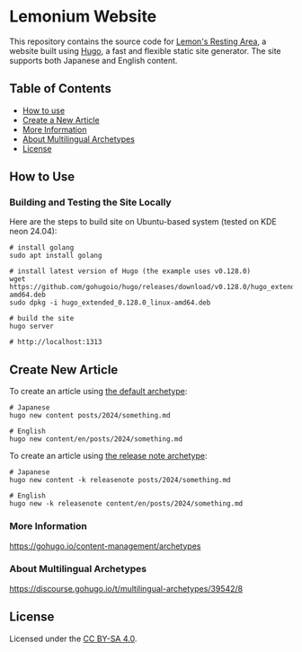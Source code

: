 # Lemonium Website

This repository contains the source code for [Lemon's Resting Area](https://lemon73-computing.github.io), a website built using [Hugo](https://gohugo.io/), a fast and flexible static site generator. The site supports both Japanese and English content. 

## Table of Contents

- [How to use](#how-to-use)
- [Create a New Article](#create-new-article)
- [More Information](#more-information)
- [About Multilingual Archetypes](#about-multilingual-archetypes)
- [License](#license)

## How to Use

### Building and Testing the Site Locally

Here are the steps to build site on Ubuntu-based system (tested on KDE neon 24.04):

```shell
# install golang
sudo apt install golang

# install latest version of Hugo (the example uses v0.128.0)
wget https://github.com/gohugoio/hugo/releases/download/v0.128.0/hugo_extended_0.128.0_linux-amd64.deb
sudo dpkg -i hugo_extended_0.128.0_linux-amd64.deb

# build the site
hugo server

# http://localhost:1313
```

## Create New Article

To create an article using [the default archetype](./archetypes/default.md):
```shell
# Japanese
hugo new content posts/2024/something.md

# English
hugo new content/en/posts/2024/something.md
```

To create an article using [the release note archetype](./archetypes/releasenote.md):
```shell
# Japanese
hugo new content -k releasenote posts/2024/something.md

# English
hugo new -k releasenote content/en/posts/2024/something.md
```

### More Information

https://gohugo.io/content-management/archetypes 

### About Multilingual Archetypes

https://discourse.gohugo.io/t/multilingual-archetypes/39542/8

## License

Licensed under the [CC BY-SA 4.0].

[CC BY-SA 4.0]: https://creativecommons.org/licenses/by-sa/4.0/deed.ja "Creative Commons License BY-SA 4.0"
